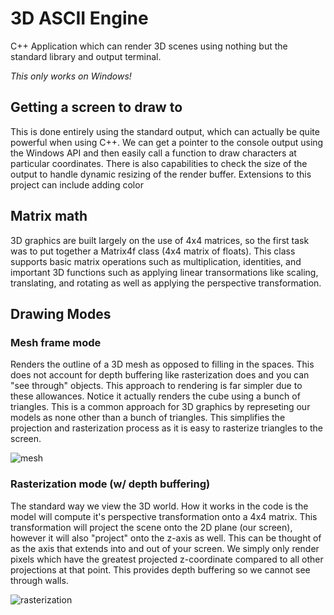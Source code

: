 # 3D ASCII Engine
C++ Application which can render 3D scenes using nothing but the standard library and output terminal.

*This only works on Windows!*

## Getting a screen to draw to

This is done entirely using the standard output, which can actually be quite powerful when using C++. We can get a pointer to the console output using the Windows API and then easily call a function to draw characters at particular coordinates. There is also capabilities to check the size of the output to handle dynamic resizing of the render buffer. Extensions to this project can include adding color

## Matrix math

3D graphics are built largely on the use of 4x4 matrices, so the first task was to put together a Matrix4f class (4x4 matrix of floats). This class supports basic matrix operations such as multiplication, identities, and important 3D functions such as applying linear transormations like scaling, translating, and rotating as well as applying the perspective transformation.

## Drawing Modes

### Mesh frame mode

Renders the outline of a 3D mesh as opposed to filling in the spaces. This does not account for depth buffering like rasterization does and you can "see through" objects. This approach to rendering is far simpler due to these allowances. Notice it actually renders the cube using a bunch of triangles. This is a common approach for 3D graphics by represeting our models as none other than a bunch of triangles. This simplifies the projection and rasterization process as it is easy to rasterize triangles to the screen.

![mesh](https://i.ibb.co/pnVSzhB/snip2.png)

### Rasterization mode (w/ depth buffering)
The standard way we view the 3D world. How it works in the code is the model will compute it's perspective transformation onto a 4x4 matrix. This transformation will project the scene onto the 2D plane (our screen), however it will also "project" onto the z-axis as well. This can be thought of as the axis that extends into and out of your screen. We simply only render pixels which have the greatest projected z-coordinate compared to all other projections at that point. This provides depth buffering so we cannot see through walls.

![rasterization](https://i.ibb.co/Jkt1CjW/snip.png)

